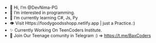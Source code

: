 - 👋 Hi, I’m @DevNima-PG
- 👀 I’m interested in programming.
- 🌱 I’m currently learning C#, Js, Py
- 👁  Visit Https://foodygoodsshopp.netlify.app | just a Practice.:)
- ✨ Currently Working On TeenCoders Institute.
- 🧨 Join Our Teenage comunity in Telegram :) => https://t.me/BaxCoders
<!---
DevNima-PG/DevNima-PG is a ✨ special ✨ repository because its `README.md` (this file) appears on your GitHub profile.
You can click the Preview link to take a look at your changes.
--->
